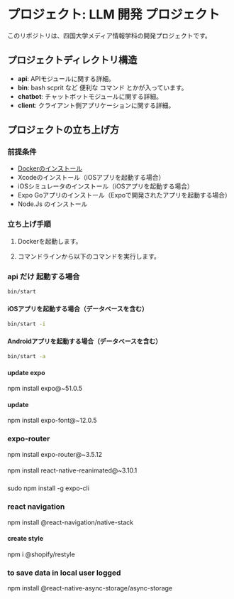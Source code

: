 # プロジェクト: LLM 開発 プロジェクト

このリポジトリは、四国大学メディア情報学科の開発プロジェクトです。

## プロジェクトディレクトリ構造

- **api**: APIモジュールに関する詳細。
- **bin**:  bash scprit など  便利な コマンド とかが入っています。
- **chatbot**: チャットボットモジュールに関する詳細。
- **client**: クライアント側アプリケーションに関する詳細。

## プロジェクトの立ち上げ方

### 前提条件

- [Dockerのインストール](https://www.docker.com/get-started/)
- Xcodeのインストール（iOSアプリを起動する場合）
- iOSシミュレータのインストール（iOSアプリを起動する場合）
- Expo Goアプリのインストール（Expoで開発されたアプリを起動する場合）
- Node.Js のインストール

### 立ち上げ手順

1. Dockerを起動します。

2. コマンドラインから以下のコマンドを実行します。

### api だけ 起動する場合
```bash
bin/start
```


#### iOSアプリを起動する場合（データベースを含む）

```bash
bin/start -i

```

#### Androidアプリを起動する場合（データベースを含む）
```bash
bin/start -a
```

#### update expo
npm install expo@~51.0.5

#### update 
npm install expo-font@~12.0.5

### expo-router
npm install expo-router@~3.5.12

#### 
npm install react-native-reanimated@~3.10.1

### 
sudo npm install -g expo-cli

### react navigation
npm install @react-navigation/native-stack

#### create style ####
npm i @shopify/restyle

### to save data in local user logged
npm install @react-native-async-storage/async-storage



